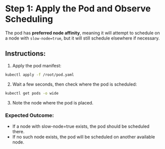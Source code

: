 # Step 1: Apply the Pod and Observe Scheduling

The pod has **preferred node affinity**, meaning it will attempt to schedule on a node with `slow-node=true`, but it will still schedule elsewhere if necessary.

## Instructions:

1. Apply the pod manifest:

```sh
kubectl apply -f /root/pod.yaml
```

2. Wait a few seconds, then check where the pod is scheduled:

```sh
kubectl get pods -o wide
```

3. Note the node where the pod is placed.

### Expected Outcome:

- If a node with slow-node=true exists, the pod should be scheduled there.
- If no such node exists, the pod will be scheduled on another available node.
